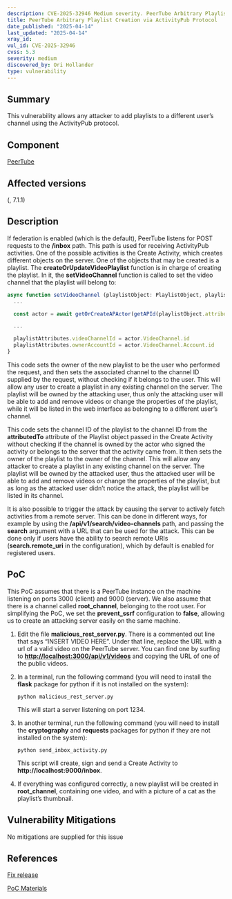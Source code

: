 ```yaml
---
description: CVE-2025-32946 Medium severity. PeerTube Arbitrary Playlist Creation via ActivityPub Protocol
title: PeerTube Arbitrary Playlist Creation via ActivityPub Protocol
date_published: "2025-04-14"
last_updated: "2025-04-14"
xray_id:
vul_id: CVE-2025-32946
cvss: 5.3
severity: medium
discovered_by: Ori Hollander
type: vulnerability
---
```

## Summary
This vulnerability allows any attacker to add playlists to a different user’s channel using the ActivityPub protocol.

## Component

[PeerTube](https://github.com/Chocobozzz/PeerTube)



## Affected versions

(, 7.1.1)



## Description

If federation is enabled (which is the default), PeerTube listens for POST requests to the **/inbox** path. This path is used for receiving ActivityPub activities. One of the possible activities is the Create Activity, which creates different objects on the server. One of the objects that may be created is a playlist. The **createOrUpdateVideoPlaylist** function is in charge of creating the playlist. In it, the **setVideoChannel** function is called to set the video channel that the playlist will belong to:

```js
async function setVideoChannel (playlistObject: PlaylistObject, playlistAttributes: AttributesOnly<VideoPlaylistModel>) {
  ...

  const actor = await getOrCreateAPActor(getAPId(playlistObject.attributedTo[0]), 'all')

  ...

  playlistAttributes.videoChannelId = actor.VideoChannel.id
  playlistAttributes.ownerAccountId = actor.VideoChannel.Account.id
}
```

This code sets the owner of the new playlist to be the user who performed the request, and then sets the associated channel to the channel ID supplied by the request, without checking if it belongs to the user. This will allow any user to create a playlist in any existing channel on the server. The playlist will be owned by the attacking user, thus only the attacking user will be able to add and remove videos or change the properties of the playlist, while it will be listed in the web interface as belonging to a different user’s channel.



This code sets the channel ID of the playlist to the channel ID from the **attributedTo** attribute of the Playlist object passed in the Create Activity without checking if the channel is owned by the actor who signed the activity or belongs to the server that the activity came from. It then sets the owner of the playlist to the owner of the channel. This will allow any attacker to create a playlist in any existing channel on the server. The playlist will be owned by the attacked user, thus the attacked user will be able to add and remove videos or change the properties of the playlist, but as long as the attacked user didn’t notice the attack, the playlist will be listed in its channel.

It is also possible to trigger the attack by causing the server to actively fetch activities from a remote server. This can be done in different ways, for example by using the **/api/v1/search/video-channels** path, and passing the **search** argument with a URL that can be used for the attack. This can be done only if users have the ability to search remote URIs (**search.remote_uri** in the configuration), which by default is enabled for registered users.



## PoC

This PoC assumes that there is a PeerTube instance on the machine listening on ports 3000 (client) and 9000 (server). We also assume that there is a channel called **root_channel**, belonging to the root user. For simplifying the PoC, we set the **prevent_ssrf** configuration to **false**, allowing us to create an attacking server easily on the same machine.



1. Edit the file **malicious_rest_server.py**. There is a commented out line that says “INSERT VIDEO HERE”. Under that line, replace the URL with a url of a valid video on the PeerTube server. You can find one by surfing to [**http://localhost:3000/api/v1/videos**](http://localhost:3000/api/v1/videos) and copying the URL of one of the public videos.

1. In a terminal, run the following command (you will need to install the **flask** package for python if it is not installed on the system):

   ```
   python malicious_rest_server.py
   ```

   This will start a server listening on port 1234.

1. In another terminal, run the following command (you will need to install the **cryptography** and **requests** packages for python if they are not installed on the system):

   ```
   python send_inbox_activity.py
   ```

   This script will create, sign and send a Create Activity to **http://localhost:9000/inbox**.

1. If everything was configured correctly, a new playlist will be created in **root_channel**, containing one video, and with a picture of a cat as the playlist’s thumbnail.

## Vulnerability Mitigations

No mitigations are supplied for this issue



## References

[Fix release](https://github.com/Chocobozzz/PeerTube/releases/tag/v7.1.1)

[PoC Materials](https://drive.google.com/file/d/1zmXFNutT4ACOJZGmxhU22nhu9Fbn4ui2/view?usp=drive_link)
